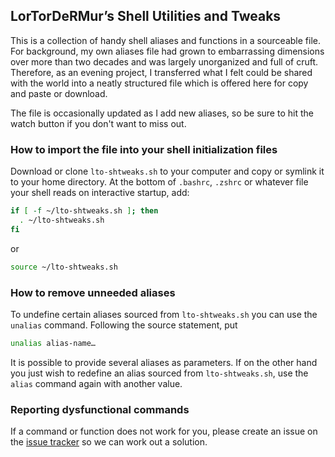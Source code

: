 ## LorTorDeRMur’s Shell Utilities and Tweaks

This is a collection of handy shell aliases and functions in a sourceable file. For background, my own aliases file had grown to embarrassing dimensions over more than two decades and was largely unorganized and full of cruft. Therefore, as an evening project, I transferred what I felt could be shared with the world into a neatly structured file which is offered here for copy and paste or download.

The file is occasionally updated as I add new aliases, so be sure to hit the watch button if you don't want to miss out.

### How to import the file into your shell initialization files

Download or clone `lto-shtweaks.sh` to your computer and copy or symlink it to your home directory. At the bottom of `.bashrc`, `.zshrc` or whatever file your shell reads on interactive startup, add:

```sh
if [ -f ~/lto-shtweaks.sh ]; then
  . ~/lto-shtweaks.sh
fi
```

or

```sh
source ~/lto-shtweaks.sh
```

### How to remove unneeded aliases

To undefine certain aliases sourced from `lto-shtweaks.sh` you can use the `unalias` command. Following the source statement, put

```sh
unalias alias-name…
```

It is possible to provide several aliases as parameters. If on the other hand you just wish to redefine an alias sourced from `lto-shtweaks.sh`, use the `alias` command again with another value.

### Reporting dysfunctional commands

If a command or function does not work for you, please create an issue on the [issue tracker](https://github.com/lortordermur/lto-shtweaks/issues) so we can work out a solution.
